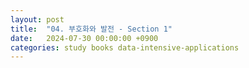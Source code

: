 ```yaml
---
layout: post
title:  "04. 부호화와 발전 - Section 1"
date:   2024-07-30 00:00:00 +0900
categories: study books data-intensive-applications
---
```

